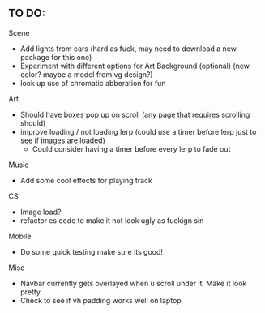 ## TO DO:

Scene
 - Add lights from cars (hard as fuck, may need to download a new package for this one)
 - Experiment with different options for Art Background (optional) (new color? maybe a model from vg design?)
 - look up use of chromatic abberation for fun

Art
 - Should have boxes pop up on scroll (any page that requires scrolling should)
 - improve loading / not loading lerp (could use a timer before lerp just to see if images are loaded)
    - Could consider having a timer before every lerp to fade out

Music
 - Add some cool effects for playing track

CS
 - Image load?
 - refactor cs code to make it not look ugly as fuckign sin

Mobile
 - Do some quick testing make sure its good!

Misc
 - Navbar currently gets overlayed when u scroll under it. Make it look pretty. 
 - Check to see if vh padding works well on laptop